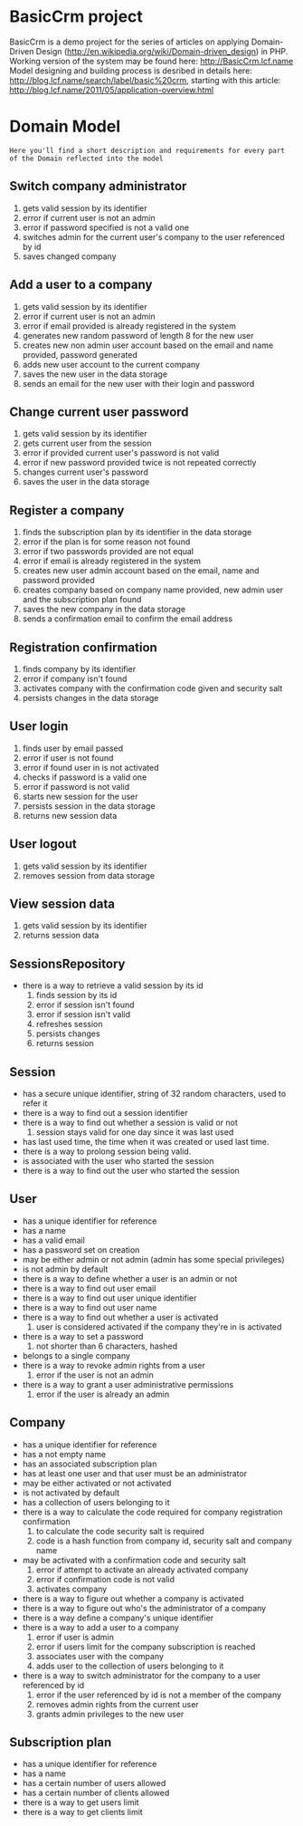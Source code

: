 BasicCrm project
================

BasicCrm is a demo project for the series of articles on applying Domain-Driven Design (http://en.wikipedia.org/wiki/Domain-driven_design) in PHP.
Working version of the system may be found here: http://BasicCrm.lcf.name
Model designing and building process is desribed in details here: http://blog.lcf.name/search/label/basic%20crm, starting with this article: http://blog.lcf.name/2011/05/application-overview.html


Domain Model
============
    Here you'll find a short description and requirements for every part of the Domain reflected into the model

Switch company administrator
------------
1. gets valid session by its identifier
2. error if current user is not an admin
3. error if password specified is not a valid one
4. switches admin for the current user's company to the user referenced by id
5. saves changed company

Add a user to a company
----------
1. gets valid session by its identifier
2. error if current user is not an admin
3. error if email provided is already registered in the system
4. generates new random password of length 8 for the new user
5. creates new non admin user account based on the email and name provided, password generated
6. adds new user account to the current company
7. saves the new user in the data storage
8. sends an email for the new user with their login and password

Change current user password
------------------------------------
1. gets valid session by its identifier
2. gets current user from the session
3. error if provided current user's password is not valid
4. error if new password provided twice is not repeated correctly
5. changes current user's password
6. saves the user in the data storage

Register a company
------------------
1. finds the subscription plan by its identifier in the data storage
2. error if the plan is for some reason not found
3. error if two passwords provided are not equal
4. error if email is already registered in the system
5. creates new user admin account based on the email, name and password provided
6. creates company based on company name provided, new admin user and the subscription plan found
7. saves the new company in the data storage
8. sends a confirmation email to confirm the email address

Registration confirmation
-------------------------
1. finds company by its identifier
2. error if company isn't found
3. activates company with the confirmation code given and security salt
4. persists changes in the data storage

User login
----------
1. finds user by email passed
2. error if user is not found
3. error if found user in is not activated
4. checks if password is a valid one
5. error if password is not valid
6. starts new session for the user
7. persists session in the data storage
8. returns new session data

User logout
-----------
1. gets valid session by its identifier
2. removes session from data storage

View session data
-----------------
1. gets valid session by its identifier
2. returns session data

SessionsRepository
-----------------
* there is a way to retrieve a valid session by its id
    1. finds session by its id
    2. error if session isn't found
    3. error if session isn't valid
    4. refreshes session
    5. persists changes
    6. returns session

Session
-------
* has a secure unique identifier, string of 32 random characters, used to refer it
* there is a way to find out a session identifier
* there is a way to find out whether a session is valid or not
    1. session stays valid for one day since it was last used
* has last used time, the time when it was created or used last time.
* there is a way to prolong session being valid.
* is associated with the user who started the session
* there is a way to find out the user who started the session

User
----
* has a unique identifier for reference
* has a name
* has a valid email
* has a password set on creation
* may be either admin or not admin (admin has some special privileges)
* is not admin by default
* there is a way to define whether a user is an admin or not
* there is a way to find out user email
* there is a way to find out user unique identifier
* there is a way to find out user name
* there is a way to find out whether a user is activated
    1. user is considered activated if the company they're in is activated
* there is a way to set a password
    1. not shorter than 6 characters, hashed
* belongs to a single company
* there is a way to revoke admin rights from a user
    1. error if the user is not an admin
* there is a way to grant a user administrative permissions
    1. error if the user is already an admin

Company
-------
* has a unique identifier for reference
* has a not empty name
* has an associated subscription plan
* has at least one user and that user must be an administrator
* may be either activated or not activated
* is not activated by default
* has a collection of users belonging to it
* there is a way to calculate the code required for company registration confirmation
    1. to calculate the code security salt is required
    2. code is a hash function from company id, security salt and company name
* may be activated with a confirmation code and security salt
    1. error if attempt to activate an already activated company
    2. error if confirmation code is not valid
    3. activates company
* there is a way to figure out whether a company is activated
* there is a way to figure out who's the administrator of a company
* there is a way define a company's unique identifier
* there is a way to add a user to a company
    1. error if user is admin
    2. error if users limit for the company subscription is reached
    3. associates user with the company
    4. adds user to the collection of users belonging to it
* there is a way to switch administrator for the company to a user referenced by id
    1. error if the user referenced by id is not a member of the company
    2. removes admin rights from the current user
    3. grants admin privileges to the new user

Subscription plan
-----------------
* has a unique identifier for reference
* has a name
* has a certain number of users allowed
* has a certain number of clients allowed
* there is a way to get users limit
* there is a way to get clients limit